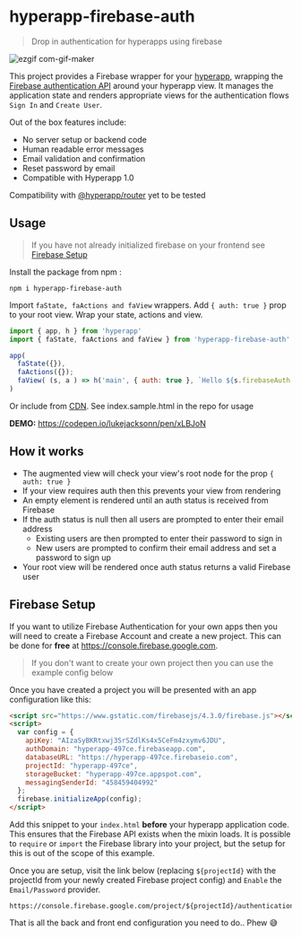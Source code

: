# hyperapp-firebase-auth

> Drop in authentication for hyperapps using firebase

![ezgif com-gif-maker](https://user-images.githubusercontent.com/1457604/29901861-6cf8c5d4-8df2-11e7-9611-e2800e7bde96.gif)

This project provides a Firebase wrapper for your [hyperapp](https://github.com/hyperapp/hyperapp), wrapping the [Firebase authentication API](https://firebase.google.com/docs/auth/) around your hyperapp view. It manages the application state and renders appropriate views for the authentication flows `Sign In` and `Create User`.

Out of the box features include:

- No server setup or backend code
- Human readable error messages
- Email validation and confirmation
- Reset password by email
- Compatible with Hyperapp 1.0

Compatibility with [@hyperapp/router](https://github.com/hyperapp/router) yet to be tested

## Usage

> If you have not already initialized firebase on your frontend see [Firebase Setup](#firebase-setup)

Install the package from npm :

```
npm i hyperapp-firebase-auth
```

Import `faState, faActions and faView` wrappers. Add `{ auth: true }` prop to your root view. Wrap your state, actions and view.


```js
import { app, h } from 'hyperapp'
import { faState, faActions and faView } from 'hyperapp-firebase-auth'

app( 
  faState({}),
  faActions({});
  faView( (s, a ) => h('main', { auth: true }, `Hello ${s.firebaseAuth.user.uid}!`))
)
```

Or include from [CDN](https://unpkg.com/hyperapp-firebase-auth). See index.sample.html in the repo for usage

**DEMO:** https://codepen.io/lukejacksonn/pen/xLBJoN


## How it works

- The  augmented view will check your view's root node for the prop `{ auth: true }`
- If your view requires auth then this prevents your view from rendering
- An empty element is rendered until an auth status is received from Firebase
- If the auth status is null then all users are prompted to enter their email address
  - Existing users are then prompted to enter their password to sign in
  - New users are prompted to confirm their email address and set a password to sign up
- Your root view will be rendered once auth status returns a valid Firebase user


## Firebase Setup

If you want to utilize Firebase Authentication for your own apps then you will need to create a Firebase Account and create a new project. This can be done for **free** at https://console.firebase.google.com.

> If you don't want to create your own project then you can use the example config below

Once you have created a project you will be presented with an app configuration like this:

```html
<script src="https://www.gstatic.com/firebasejs/4.3.0/firebase.js"></script>
<script>
  var config = {
    apiKey: "AIzaSyBKRtxwj3SrSZdlKs4x5CeFm4zxymv6JDU",
    authDomain: "hyperapp-497ce.firebaseapp.com",
    databaseURL: "https://hyperapp-497ce.firebaseio.com",
    projectId: "hyperapp-497ce",
    storageBucket: "hyperapp-497ce.appspot.com",
    messagingSenderId: "458459404992"
  };
  firebase.initializeApp(config);
</script>
```

Add this snippet to your `index.html` **before** your hyperapp application code. This ensures that the Firebase API exists when the mixin loads. It is possible to `require` or `import` the Firebase library into your project, but the setup for this is out of the scope of this example.

Once you are setup, visit the link below (replacing `${projectId}` with the projectId from your newly created Firebase project config) and `Enable` the `Email/Password` provider.

```
https://console.firebase.google.com/project/${projectId}/authentication/providers
```

That is all the back and front end configuration you need to do.. Phew :sweat_smile:
